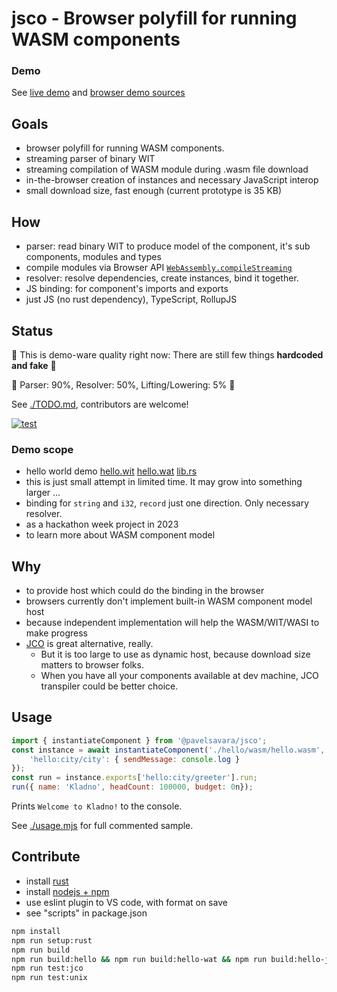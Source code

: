 # jsco - Browser polyfill for running WASM components

### Demo

See [live demo](https://pavelsavara.github.io/jsco/) and [browser demo sources](https://github.com/pavelsavara/jsco/tree/demo-page)

## Goals
- browser polyfill for running WASM components.
- streaming parser of binary WIT
- streaming compilation of WASM module during .wasm file download
- in-the-browser creation of instances and necessary JavaScript interop
- small download size, fast enough (current prototype is 35 KB)

## How
- parser: read binary WIT to produce model of the component, it's sub components, modules and types
- compile modules via Browser API [`WebAssembly.compileStreaming`](https://developer.mozilla.org/en-US/docs/WebAssembly/JavaScript_interface/compileStreaming)
- resolver: resolve dependencies, create instances, bind it together.
- JS binding: for component's imports and exports
- just JS (no rust dependency), TypeScript, RollupJS

## Status
🚧 This is demo-ware quality right now: There are still few things **hardcoded and fake** 🚧

🚧 Parser: 90%,  Resolver: 50%, Lifting/Lowering: 5% 🚧

See [./TODO.md](./TODO.md), contributors are welcome!

[![test](https://github.com/pavelsavara/jsco/actions/workflows/jest.yml/badge.svg)](https://github.com/pavelsavara/jsco/actions/workflows/jest.yml)

### Demo scope
- hello world demo [hello.wit](./hello/wit/hello.wit) [hello.wat](./hello/wat/hello.wat) [lib.rs](./hello/src/lib.rs)
- this is just small attempt in limited time. It may grow into something larger ...
- binding for `string` and `i32`, `record` just one direction. Only necessary resolver.
- as a hackathon week project in 2023
- to learn more about WASM component model

## Why
- to provide host which could do the binding in the browser
- browsers currently don't implement built-in WASM component model host
- because independent implementation will help the WASM/WIT/WASI to make progress
- [JCO](https://github.com/bytecodealliance/jco) is great alternative, really. 
    - But it is too large to use as dynamic host, because download size matters to browser folks.
    - When you have all your components available at dev machine, JCO transpiler could be better choice.

## Usage
```js
import { instantiateComponent } from '@pavelsavara/jsco';
const instance = await instantiateComponent('./hello/wasm/hello.wasm', {
    'hello:city/city': { sendMessage: console.log }
});
const run = instance.exports['hello:city/greeter'].run;
run({ name: 'Kladno', headCount: 100000, budget: 0n});
```
Prints `Welcome to Kladno!` to the console.

See [./usage.mjs](./usage.mjs) for full commented sample.

## Contribute
- install [rust](https://www.rust-lang.org/tools/install)
- install [nodejs + npm](https://nodejs.org/en/download)
- use eslint plugin to VS code, with format on save
- see "scripts" in package.json

```bash
npm install
npm run setup:rust
npm run build
npm run build:hello && npm run build:hello-wat && npm run build:hello-js
npm run test:jco
npm run test:unix
```
